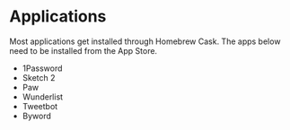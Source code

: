 # Applications

Most applications get installed through Homebrew Cask. The apps below need to be installed from the App Store.

- 1Password
- Sketch 2
- Paw
- Wunderlist
- Tweetbot
- Byword
